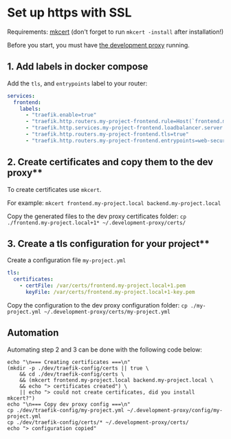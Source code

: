 # Set up https with SSL

Requirements: [mkcert](https://github.com/FiloSottile/mkcert#installation) (don't forget to run `mkcert -install` after installation!)

Before you start, you must have [the development proxy](./setup.md) running.

## 1. Add labels in docker compose

Add the `tls`, and `entrypoints` label to your router:

```yaml
services:
  frontend:
    labels:
      - "traefik.enable=true"
      - "traefik.http.routers.my-project-frontend.rule=Host(`frontend.my-project.local`)"
      - "traefik.http.services.my-project-frontend.loadbalancer.server.port=80"
      - "traefik.http.routers.my-project-frontend.tls=true"
      - "traefik.http.routers.my-project-frontend.entrypoints=web-secure"
```

## 2. Create certificates and copy them to the dev proxy**

To create certificates use `mkcert`.

For example: `mkcert frontend.my-project.local backend.my-project.local`

Copy the generated files to the dev proxy certificates folder: `cp ./frontend.my-project.local+1* ~/.development-proxy/certs/`

## 3. Create a tls configuration for your project**

Create a configuration file `my-project.yml`

```yaml
tls:
  certificates:
    - certFile: /var/certs/frontend.my-project.local+1.pem
      keyFile: /var/certs/frontend.my-project.local+1-key.pem
```

Copy the configuration to the dev proxy configuration folder: `cp ./my-project.yml ~/.development-proxy/certs/my-project.yml`

## Automation

Automating step 2 and 3 can be done with the following code below:

```shell
echo "\n=== Creating certificates ===\n"
(mkdir -p ./dev/traefik-config/certs || true \
	&& cd ./dev/traefik-config/certs \
	&& (mkcert frontend.my-project.local backend.my-project.local \
	&& echo "> certificates created") \
	|| echo "> could not create certificates, did you install mkcert?")
echo "\n=== Copy dev proxy config ===\n"
cp ./dev/traefik-config/my-project.yml ~/.development-proxy/config/my-project.yml
cp ./dev/traefik-config/certs/* ~/.development-proxy/certs/
echo "> configuration copied"
```
